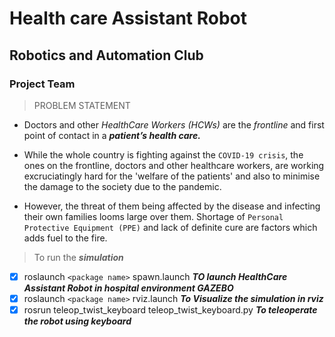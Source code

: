 # Health care Assistant Robot

## Robotics and Automation Club 

### Project Team

> PROBLEM STATEMENT

- Doctors and other _HealthCare Workers (HCWs)_ are the *frontline* and first point of contact in a ***patient’s
health care.***

- While the whole country is fighting against the `COVID-19 crisis`, the ones on the frontline, doctors and
other healthcare workers, are working excruciatingly hard for the 'welfare of the patients' and also to minimise the damage to the society due to the pandemic.

- However, the threat of them being affected by the disease and infecting their own families looms large over
them. Shortage of `Personal Protective Equipment (PPE)` and lack of definite cure are factors which adds fuel to the fire.

> To run the ***simulation***

- [x] roslaunch `<package name>` spawn.launch ***TO launch HealthCare Assistant Robot in hospital environment GAZEBO***
- [x] roslaunch `<package name>` rviz.launch ***To Visualize the simulation in rviz***
- [x] rosrun teleop_twist_keyboard teleop_twist_keyboard.py  ***To teleoperate the robot using keyboard***
